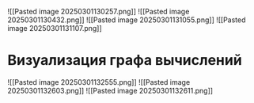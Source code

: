 ![[Pasted image 20250301130257.png]]
![[Pasted image 20250301130432.png]]
![[Pasted image 20250301131055.png]]
![[Pasted image 20250301131107.png]]

# Визуализация графа вычислений
![[Pasted image 20250301132555.png]]
![[Pasted image 20250301132603.png]]
![[Pasted image 20250301132611.png]]
